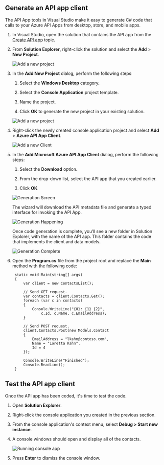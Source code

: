 ## Generate an API app client 

The API App tools in Visual Studio make it easy to generate C# code that calls to your Azure API Apps from desktop, store, and mobile apps. 

1. In Visual Studio, open the solution that contains the API app from the [Create API app](../article/app-service-api/app-service-dotnet-create-api-app.md) topic. 

2. From **Solution Explorer**, right-click the solution and select the **Add** > **New Project**.

    ![Add a new project](./media/app-service-dotnet-debug-api-app-gen-api-client/01-add-new-project-v3.png)

3. In the **Add New Project** dialog, perform the following steps:

    1. Select the **Windows Desktop** category.
    
    2. Select the **Console Application** project template.
    
    3. Name the project.
    
    4. Click **OK** to generate the new project in your existing solution.
    
    ![Add a new project](./media/app-service-dotnet-debug-api-app-gen-api-client/02-contact-list-console-project-v3.png)

4. Right-click the newly created console application project and select **Add** > **Azure API App Client**. 

    ![Add a new Client](./media/app-service-dotnet-debug-api-app-gen-api-client/03-add-azure-api-client-v3.png)
    
5. In the **Add Microsoft Azure API App Client** dialog, perform the following steps: 

    1. Select the **Download** option. 
    
    2. From the drop-down list, select the API app that you created earlier. 
    
    3. Click **OK**. 

    ![Generation Screen](./media/app-service-dotnet-debug-api-app-gen-api-client/04-select-the-api-v3.png)

    The wizard will download the API metadata file and generate a typed interface for invoking the API App.

    ![Generation Happening](./media/app-service-dotnet-debug-api-app-gen-api-client/05-metadata-downloading-v3.png)

    Once code generation is complete, you'll see a new folder in Solution Explorer, with the name of the API app. This folder contains the code that implements the client and data models. 

    ![Generation Complete](./media/app-service-dotnet-debug-api-app-gen-api-client/06-code-gen-output-v3.png)

6. Open the **Program.cs** file from the project root and replace the **Main** method with the following code: 

        static void Main(string[] args)
        {
            var client = new ContactsList();
    
            // Send GET request.
            var contacts = client.Contacts.Get();
            foreach (var c in contacts)
            {
                Console.WriteLine("{0}: {1} {2}",
                    c.Id, c.Name, c.EmailAddress);
            }
    
            // Send POST request.
            client.Contacts.Post(new Models.Contact
            {
                EmailAddress = "lkahn@contoso.com",
                Name = "Loretta Kahn",
                Id = 4
            });
    
            Console.WriteLine("Finished");
            Console.ReadLine();
        }

## Test the API app client

Once the API app has been coded, it's time to test the code.

1. Open **Solution Explorer**.

2. Right-click the console application you created in the previous section.

3. From the console application's context menu, select **Debug > Start new instance**. 

4. A console windows should open and display all of the contacts. 

    ![Running console app](./media/app-service-dotnet-debug-api-app-gen-api-client/running-console-app.png)

5. Press **Enter** to dismiss the console window.          


